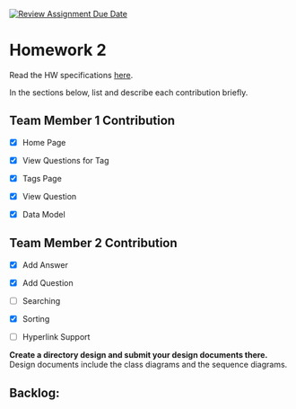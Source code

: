 [![Review Assignment Due Date](https://classroom.github.com/assets/deadline-readme-button-24ddc0f5d75046c5622901739e7c5dd533143b0c8e959d652212380cedb1ea36.svg)](https://classroom.github.com/a/Mvibic7M)
# Homework 2
Read the HW specifications [here](https://northeastern-my.sharepoint.com/:w:/g/personal/j_mitra_northeastern_edu/Ee5EyOzz3KlPoaqm2IFtL0YBfD9GE204MLqmaTNKiIEOSQ?e=CSPCfb).

In the sections below, list and describe each contribution briefly.

## Team Member 1 Contribution
- [X] Home Page
- [X] View Questions for Tag
- [X] Tags Page
- [X] View Question
- [X] Data Model


## Team Member 2 Contribution
- [X] Add Answer
- [X] Add Question
- [ ] Searching
- [X] Sorting
- [ ] Hyperlink Support





**Create a directory design and submit your design documents there.** Design documents include the class diagrams and the sequence diagrams.

## Backlog:
